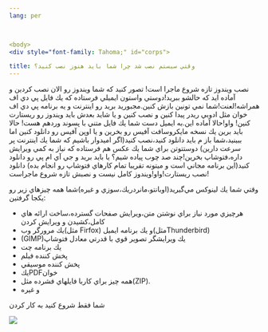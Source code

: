 ```yaml
---
lang: per

  

<body>
<div style="font-family: Tahoma;" id="corps">

title: وقتي سيستم نصب شد چرا شما بايد هنوز نصب كنيد؟
---
```



نصب ويندوز تازه شروع ماجرا است! تصور كنيد كه شما ويندوز رو الان نصب
كردين و آماده ايد كه حالشو ببريد!دوستي واستون ايميلي فرستاده كه يك فايل
پي دي اف همراشه!لعنت!شما نمي تونين بازش كنين.مجبوريد بريد رو اينترنت و
يه برنامه پي دي اف خوان مثل ادوبي ريدر پيدا كنين و نصب كنين و يا شايد
بعدش بايد ويندوز رو ريستارت كنين!
واو!حالا آماده اين.به ايميل دست شما يك فايل متني با پسوند وردهم هست!
حالا بايد برين يك نسخه مايكروسافت آفيس رو بخرين و يا اوپن آفيس رو
دانلود كنين اما ببينيد،شما باز م بايد دانلود كنيد،نصب كنيد(اگر اميدوار
باشيم كه شما يك اينترنت پر سرعت دارين)
دوستتوتن براي شما يك عكس هم فرستاده كه نياز به كمي ويرايش داره،فتوشاپ
بخرين!چند صد چوب پياده شيم؟
يا بايد بريد و جي آي ام پي رو دانلود كنيد(اين برنامه مجاني است و ميتونه
تقريبا تمام كارهاي فتوشاپ رو انجام بده)
دانلود نصب ريستارت!واو!ويندوز كامل نيست و نصبش تازه شروع ماجراست!



وقتي شما يك لينوكس مي&zwnj;گيريد(اوبانتو،مانردريك،سوزي و غيره)شما همه چيزهاي زير رو يكجا گرفتين: 


<ul>
  <li>هرچيزي مورد نياز براي نوشتن متن،ويرايش صفحات گسترده،ساخت ارائه هاي كامل،كشيدن و ويرايش كردن</li>
  <li>يك مرورگر وب(مثل Firfox) و  يك برنامه ايميل(مثلThunderbird)</li>
  <li>(GIMP)يك ويرايشگر تصوير قوي با قدرتي معادل فتوشاپ&nbsp;</li>
  <li>يك برنامه چت</li>
  <li>پخش كننده فيلم</li>
  <li>پخش كننده موسيقي</li>
  <li>يكPDFخوان&nbsp;</li>
  <li>همه چيز براي كاربا فايلهاي فشرده مثل(ZIP).</li>
  <li>و غيره</li>
</ul>


شما فقط شروع كنيد به كار كردن


<img src="Images/app_menu.png">




